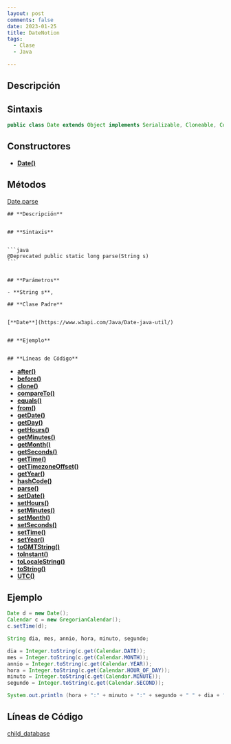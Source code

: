 ```yaml
---
layout: post
comments: false
date: 2023-01-25
title: DateNotion
tags:
  - Clase
  - Java

---
```


## **Descripción**


## **Sintaxis**


```java
public class Date extends Object implements Serializable, Cloneable, Comparable<Date>
```


## **Constructores**

- [**Date()**](https://www.w3api.com/Java/Date-java-util/Date/)

## **Métodos**


[Date.parse](6ca3f3c2-3d00-476f-a331-08d53b67e0d5)


	## **Descripción**


	## **Sintaxis**


	```java
	@Deprecated public static long parse(String s)
	```


	## **Parámetros**

	- **String s**,

	## **Clase Padre**


	[**Date**](https://www.w3api.com/Java/Date-java-util/)


	## **Ejemplo**


	## **Líneas de Código**

- [**after()**](https://www.w3api.com/Java/Date-java-util/after)
- [**before()**](https://www.w3api.com/Java/Date-java-util/before)
- [**clone()**](https://www.w3api.com/Java/Date-java-util/clone)
- [**compareTo()**](https://www.w3api.com/Java/Date-java-util/compareTo)
- [**equals()**](https://www.w3api.com/Java/Date-java-util/equals)
- [**from()**](https://www.w3api.com/Java/Date-java-util/from)
- [**getDate()**](https://www.w3api.com/Java/Date-java-util/getDate)
- [**getDay()**](https://www.w3api.com/Java/Date-java-util/getDay)
- [**getHours()**](https://www.w3api.com/Java/Date-java-util/getHours)
- [**getMinutes()**](https://www.w3api.com/Java/Date-java-util/getMinutes)
- [**getMonth()**](https://www.w3api.com/Java/Date-java-util/getMonth)
- [**getSeconds()**](https://www.w3api.com/Java/Date-java-util/getSeconds)
- [**getTime()**](https://www.w3api.com/Java/Date-java-util/getTime)
- [**getTimezoneOffset()**](https://www.w3api.com/Java/Date-java-util/getTimezoneOffset)
- [**getYear()**](https://www.w3api.com/Java/Date-java-util/getYear)
- [**hashCode()**](https://www.w3api.com/Java/Date-java-util/hashCode)
- [**parse()**](https://www.w3api.com/Java/Date-java-util/parse)
- [**setDate()**](https://www.w3api.com/Java/Date-java-util/setDate)
- [**setHours()**](https://www.w3api.com/Java/Date-java-util/setHours)
- [**setMinutes()**](https://www.w3api.com/Java/Date-java-util/setMinutes)
- [**setMonth()**](https://www.w3api.com/Java/Date-java-util/setMonth)
- [**setSeconds()**](https://www.w3api.com/Java/Date-java-util/setSeconds)
- [**setTime()**](https://www.w3api.com/Java/Date-java-util/setTime)
- [**setYear()**](https://www.w3api.com/Java/Date-java-util/setYear)
- [**toGMTString()**](https://www.w3api.com/Java/Date-java-util/toGMTString)
- [**toInstant()**](https://www.w3api.com/Java/Date-java-util/toInstant)
- [**toLocaleString()**](https://www.w3api.com/Java/Date-java-util/toLocaleString)
- [**toString()**](https://www.w3api.com/Java/Date-java-util/toString)
- [**UTC()**](https://www.w3api.com/Java/Date-java-util/UTC)

## **Ejemplo**


```java
Date d = new Date();
Calendar c = new GregorianCalendar(); 
c.setTime(d);

String dia, mes, annio, hora, minuto, segundo;

dia = Integer.toString(c.get(Calendar.DATE));
mes = Integer.toString(c.get(Calendar.MONTH));
annio = Integer.toString(c.get(Calendar.YEAR));
hora = Integer.toString(c.get(Calendar.HOUR_OF_DAY));
minuto = Integer.toString(c.get(Calendar.MINUTE));
segundo = Integer.toString(c.get(Calendar.SECOND));

System.out.println (hora + ":" + minuto + ":" + segundo + " " + dia + "/" + mes +"/" + annio);
```


## **Líneas de Código**


[child_database](d21ac3f8-1835-4380-a087-2e9350d8b157)

